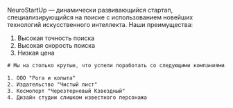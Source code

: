NeuroStartUp — динамически развивающийся стартап, специализирующийся на поиске с использованием новейших технологий искусственного интеллекта. Наши преимущества:

1. Высокая точность поиска
2. Высокая скорость поиска
3. Низкая цена

```css
# Мы на столько крутые, что успели поработать со следующими компаниями:

1. ООО "Рога и копыта"
2. Издательство "Чистый лист"
3. Космопорт "Черезтерневый Кзвездный"
4. Дизайн студии слишком известного персонажа
```
